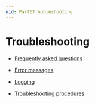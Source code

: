 ```yaml
---
uid: Part6Troubleshooting
---
```


# Troubleshooting

- [Frequently asked questions](xref:faq#frequently-asked-questions)

- [Error messages](xref:ErrorMessages#error-messages)

- [Logging](xref:logging)

- [Troubleshooting procedures](xref:Troubleshooting_procedures)
